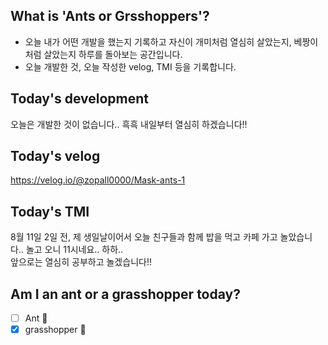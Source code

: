 ## What is 'Ants or Grsshoppers'?
* 오늘 내가 어떤 개발을 했는지 기록하고 자신이 개미처럼 열심히 살았는지, 베짱이처럼 살았는지 하루를 돌아보는 공간입니다.
* 오늘 개발한 것, 오늘 작성한 velog, TMI 등을 기록합니다.


## Today's development
오늘은 개발한 것이 없습니다.. 흑흑 내일부터 열심히 하겠습니다!! 

## Today's velog
https://velog.io/@zopall0000/Mask-ants-1

## Today's TMI
8월 11일 2일 전, 제 생일날이어서 오늘 친구들과 함께 밥을 먹고 카페 가고 놀았습니다.. 놀고 오니 11시네요.. 하하..  
앞으로는 열심히 공부하고 놀겠습니다!!

## Am I an ant or a grasshopper today?
- [ ] Ant 🐜
- [X] grasshopper 🦗

